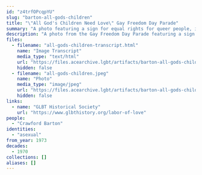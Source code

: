 ```yaml
---
id: "z4trfOPcqpYU"
slug: "barton-all-gods-children"
title: "\"All God's Children Need Love\" Gay Freedom Day Parade"
summary: "A photo featuring a sign for equal rights for queer people, including asexuals"
description: "A photo from the Gay Freedom Day Parade featuring a sign for equal rights for queer people, including asexuals"
files:
  - filename: "all-gods-children-transcript.html"
    name: "Image Transcript"
    media_type: "text/html"
    url: "https://files.acearchive.lgbt/artifacts/barton-all-gods-children/all-gods-children-transcript.html"
    hidden: false
  - filename: "all-gods-children.jpeg"
    name: "Photo"
    media_type: "image/jpeg"
    url: "https://files.acearchive.lgbt/artifacts/barton-all-gods-children/all-gods-children.jpeg"
    hidden: false
links:
  - name: "GLBT Historical Society"
    url: "https://www.glbthistory.org/labor-of-love"
people:
  - "Crawford Barton"
identities:
  - "asexual"
from_year: 1973
decades:
  - 1970
collections: []
aliases: []
---
```

